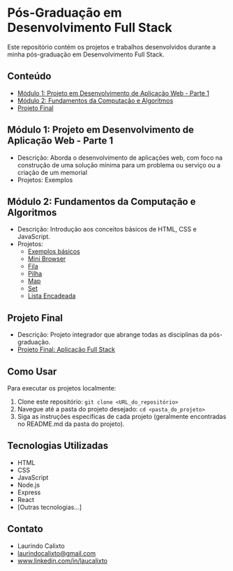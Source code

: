 # Pós-Graduação em Desenvolvimento Full Stack

Este repositório contém os projetos e trabalhos desenvolvidos durante a minha pós-graduação em Desenvolvimento Full Stack.

## Conteúdo

-   [Módulo 1: Projeto em Desenvolvimento de Aplicação Web - Parte 1](#modulo-1-projeto-desenvolvimento-app-web-p1)
-   [Módulo 2: Fundamentos da Computação e Algoritmos](#modulo-2-fundamentos-da-computacao-e-algoritmos)
-   [Projeto Final](#projeto-final)

## Módulo 1: Projeto em Desenvolvimento de Aplicação Web - Parte 1

-   Descrição: Aborda o desenvolvimento de aplicações web, com foco na construção de uma solução mínima para um problema ou serviço ou a criação de um memorial
-   Projetos: Exemplos

## Módulo 2: Fundamentos da Computação e Algoritmos

-   Descrição: Introdução aos conceitos básicos de HTML, CSS e JavaScript.
-   Projetos:
    -   [Exemplos básicos](modulo-2-fundamentos-da-computacao-e-algoritmos/exemplosbasicos/)
    -   [Mini Browser](modulo-2-fundamentos-da-computacao-e-algoritmos/minibrowser/)
    -   [Fila](modulo-2-fundamentos-da-computacao-e-algoritmos/fila/)
    -   [Pilha](modulo-2-fundamentos-da-computacao-e-algoritmos/fila/)
    -   [Map](modulo-2-fundamentos-da-computacao-e-algoritmos/map/)
    -   [Set](modulo-2-fundamentos-da-computacao-e-algoritmos/set/)
    -   [Lista Encadeada](modulo-2-fundamentos-da-computacao-e-algoritmos/listaEncadeada/)

## Projeto Final

-   Descrição: Projeto integrador que abrange todas as disciplinas da pós-graduação.
-   [Projeto Final: Aplicação Full Stack](projeto-final/)

## Como Usar

Para executar os projetos localmente:

1.  Clone este repositório: `git clone <URL_do_repositório>`
2.  Navegue até a pasta do projeto desejado: `cd <pasta_do_projeto>`
3.  Siga as instruções específicas de cada projeto (geralmente encontradas no README.md da pasta do projeto).

## Tecnologias Utilizadas

-   HTML
-   CSS
-   JavaScript
-   Node.js
-   Express
-   React
-   [Outras tecnologias...]

## Contato

-   Laurindo Calixto
-   laurindocalixto@gmail.com
-   www.linkedin.com/in/laucalixto
